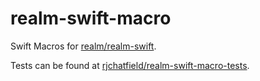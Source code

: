 # realm-swift-macro
Swift Macros for [realm/realm-swift](https://github.com/realm/realm-swift).

Tests can be found at [rjchatfield/realm-swift-macro-tests](https://github.com/rjchatfield/realm-swift-macro-tests/tree/main).
